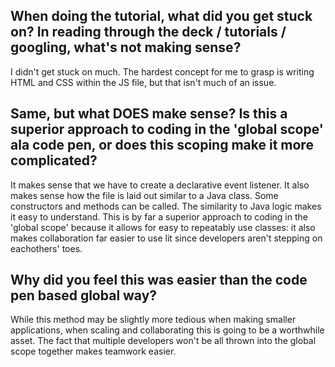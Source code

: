 ## When doing the tutorial, what did you get stuck on? In reading through the deck / tutorials / googling, what's not making sense?
I didn't get stuck on much. The hardest concept for me to grasp is writing HTML and CSS within the JS file, but that isn't much of an issue.

## Same, but what DOES make sense? Is this a superior approach to coding in the 'global scope' ala code pen, or does this scoping make it more complicated?
It makes sense that we have to create a declarative event listener. It also makes sense how the file is laid out similar to a Java class. Some constructors and methods can be called. The similarity to Java logic makes it easy to understand. This is by far a superior approach to coding in the 'global scope' because it allows for easy to repeatably use classes: it also makes collaboration far easier to use lit since developers aren't stepping on eachothers' toes.

## Why did you feel this was easier than the code pen based global way?
While this method may be slightly more tedious when making smaller applications, when scaling and collaborating this is going to be a worthwhile asset. The fact that multiple developers won't be all thrown into the global scope together makes teamwork easier.
